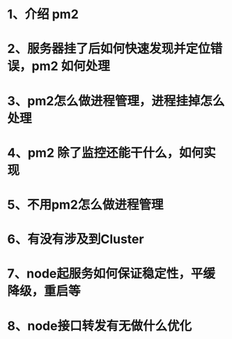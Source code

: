 # 1、介绍 pm2 

# 2、服务器挂了后如何快速发现并定位错误，pm2 如何处理

# 3、pm2怎么做进程管理，进程挂掉怎么处理

# 4、pm2 除了监控还能干什么，如何实现

# 5、不用pm2怎么做进程管理

# 6、有没有涉及到Cluster

# 7、node起服务如何保证稳定性，平缓降级，重启等

# 8、node接口转发有无做什么优化

